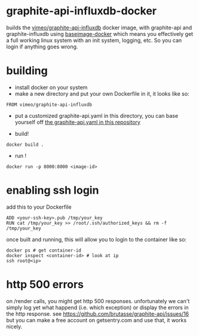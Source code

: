 # graphite-api-influxdb-docker

builds the [vimeo/graphite-api-influxdb](https://registry.hub.docker.com/u/vimeo/graphite-api-influxdb/) docker image, with graphite-api and graphite-influxdb
using [baseimage-docker](http://phusion.github.io/baseimage-docker/)
which means you effectively get a full working linux system with an init system, logging,
etc.  So you can login if anything goes wrong.

# building

* install docker on your system
* make a new directory and put your own Dockerfile in it, it looks like so:

```
FROM vimeo/graphite-api-influxdb
```

* put a customized graphite-api.yaml in this directory, you can base yourself off [the graphite-api.yaml in this repository](https://github.com/vimeo/graphite-api-influxdb-docker/blob/master/graphite-api.yaml)

* build!

```
docker build .
```

* run !

```
docker run -p 8000:8000 <image-id>
```

# enabling ssh login

add this to your Dockerfile

```
ADD <your-ssh-key>.pub /tmp/your_key
RUN cat /tmp/your_key >> /root/.ssh/authorized_keys && rm -f /tmp/your_key
```

once built and running, this will allow you to login to the container like so:

```
docker ps # get container-id
docker inspect <container-id> # look at ip
ssh root@<ip>
```

# http 500 errors

on /render calls, you might get http 500 responses.
unfortunately we can't simply log yet what happend (i.e. which exception)
or display the errors in the http response.
see https://github.com/brutasse/graphite-api/issues/16
but you can make a free account on getsentry.com and use that, it works nicely.
